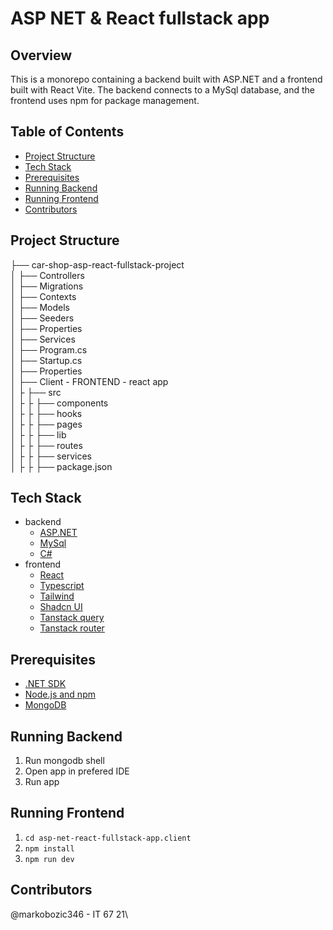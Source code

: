 # ASP NET & React fullstack app

## Overview

This is a monorepo containing a backend built with ASP.NET and a frontend built with React Vite. The backend connects to a MySql database, and the frontend uses npm for package management.

## Table of Contents

- [Project Structure](#project-structure)
- [Tech Stack](#tech-stack)
- [Prerequisites](#prerequisites)
- [Running Backend](#running-backend)
- [Running Frontend](#running-frontend)
- [Contributors](#contributors)

## Project Structure

├── car-shop-asp-react-fullstack-project \
│ ├── Controllers \
│ ├── Migrations \
│ ├── Contexts \
│ ├── Models \
│ ├── Seeders \
│ ├── Properties \
│ ├── Services \
│ ├── Program.cs \
│ ├── Startup.cs \
│ ├── Properties \
│ ├── Client - FRONTEND - react app \
│ ├  ├── src \
│ ├  ├  ├── components \
│ ├  ├  ├── hooks \
│ ├  ├  ├── pages \
│ ├  ├  ├── lib \
│ ├  ├  ├── routes \
│ ├  ├  ├── services \
│ ├  ├  ├── package.json

## Tech Stack

- backend
  - [ASP.NET](https://learn.microsoft.com/en-us/aspnet/core/?view=aspnetcore-8.0&WT.mc_id=dotnet-35129-website)
  - [MySql ]([https://www.mongodb.com/docs/](https://www.mysql.com/))
  - [C#](https://learn.microsoft.com/en-us/dotnet/csharp/)
- frontend
  - [React](https://react.dev/learn)
  - [Typescript](https://www.typescriptlang.org/docs/)
  - [Tailwind](https://tailwindcss.com/docs/installation)
  - [Shadcn UI](https://ui.shadcn.com/docs)
  - [Tanstack query](https://tanstack.com/query/latest/docs/framework/react/overview)
  - [Tanstack router](https://tanstack.com/router/latest/docs/framework/react/overview)

## Prerequisites
- [.NET SDK](https://dotnet.microsoft.com/download)
- [Node.js and npm](https://nodejs.org/)
- [MongoDB](https://www.mongodb.com/try/download/community)

## Running Backend
1. Run mongodb shell
2. Open app in prefered IDE
3. Run app

## Running Frontend
1. ```cd asp-net-react-fullstack-app.client```
2. ```npm install```
3. ```npm run dev```

## Contributors
@markobozic346 - IT 67 21\
